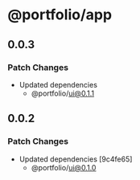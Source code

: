 # @portfolio/app

## 0.0.3

### Patch Changes

- Updated dependencies
    - @portfolio/ui@0.1.1

## 0.0.2

### Patch Changes

- Updated dependencies [9c4fe65]
    - @portfolio/ui@0.1.0
